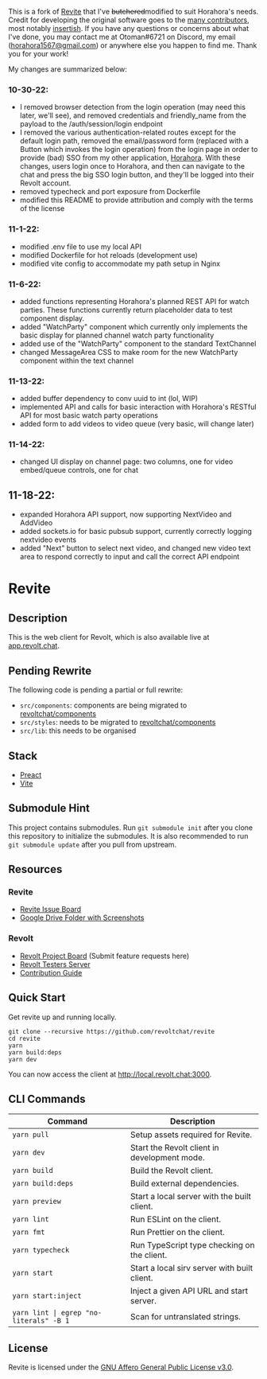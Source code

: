 This is a fork of [Revite](https://github.com/revoltchat/revite) that I've ~~butchered~~modified to suit Horahora's needs. Credit for developing the original software goes to the [many contributors](https://github.com/revoltchat/revite/graphs/contributors), most notably [insertish](https://github.com/insertish). If you have any questions or concerns about what I've done, you may contact me at Otoman#6721 on Discord, my email (horahora1567@gmail.com) or anywhere else you happen to find me. Thank you for your work!

My changes are summarized below:

### 10-30-22:
- I removed browser detection from the login operation (may need this later, we'll see), and removed credentials and friendly_name from the payload to the /auth/session/login endpoint
- I removed the various authentication-related routes except for the default login path, removed the email/password form (replaced with a Button which invokes the login operation) from the login page in order to provide (bad) SSO from my other application, [Horahora](https://github.com/horahoradev/horahora). With these changes, users login once to Horahora, and then can navigate to the chat and press the big SSO login button, and they'll be logged into their Revolt account.
- removed typecheck and port exposure from Dockerfile
- modified this README to provide attribution and comply with the terms of the license

### 11-1-22:
- modified .env file to use my local API
- modified Dockerfile for hot reloads (development use)
- modified vite config to accommodate my path setup in Nginx

### 11-6-22:
- added functions representing Horahora's planned REST API for watch parties. These functions currently return placeholder data to test component display.
- added "WatchParty" component which currently only implements the basic display for planned channel watch party functionality
- added use of the "WatchParty" component to the standard TextChannel
- changed MessageArea CSS to make room for the new WatchParty component within the text channel

### 11-13-22:
- added buffer dependency to conv uuid to int (lol, WIP)
- implemented API and calls for basic interaction with Horahora's RESTful API for most basic watch party operations
- added form to add videos to video queue (very basic, will change later)

### 11-14-22:
- changed UI display on channel page: two columns, one for video embed/queue controls, one for chat

## 11-18-22:
- expanded Horahora API support, now supporting NextVideo and AddVideo
- added sockets.io for basic pubsub support, currently correctly logging nextvideo events
- added "Next" button to select next video, and changed new video text area to respond correctly to input and call the correct API endpoint


# Revite

## Description

This is the web client for Revolt, which is also available live at [app.revolt.chat](https://app.revolt.chat).

## Pending Rewrite

The following code is pending a partial or full rewrite:

-   `src/components`: components are being migrated to [revoltchat/components](https://github.com/revoltchat/components)
-   `src/styles`: needs to be migrated to [revoltchat/components](https://github.com/revoltchat/components)
-   `src/lib`: this needs to be organised

## Stack

-   [Preact](https://preactjs.com/)
-   [Vite](https://vitejs.dev/)

## Submodule Hint

This project contains submodules. Run `git submodule init` after you clone this repository to initialize the submodules.
It is also recommended to run `git submodule update` after you pull from upstream.

## Resources

### Revite

-   [Revite Issue Board](https://github.com/revoltchat/revite/issues)
-   [Google Drive Folder with Screenshots](https://drive.google.com/drive/folders/1Ckhl7_9OTTaKzyisrWHzZw1hHj55JwhD)

### Revolt

-   [Revolt Project Board](https://github.com/revoltchat/revolt/discussions) (Submit feature requests here)
-   [Revolt Testers Server](https://app.revolt.chat/invite/Testers)
-   [Contribution Guide](https://developers.revolt.chat/contributing)

## Quick Start

Get revite up and running locally.

```
git clone --recursive https://github.com/revoltchat/revite
cd revite
yarn
yarn build:deps
yarn dev
```

You can now access the client at http://local.revolt.chat:3000.

## CLI Commands

| Command                                 | Description                                  |
| --------------------------------------- | -------------------------------------------- |
| `yarn pull`                             | Setup assets required for Revite.            |
| `yarn dev`                              | Start the Revolt client in development mode. |
| `yarn build`                            | Build the Revolt client.                     |
| `yarn build:deps`                       | Build external dependencies.                 |
| `yarn preview`                          | Start a local server with the built client.  |
| `yarn lint`                             | Run ESLint on the client.                    |
| `yarn fmt`                              | Run Prettier on the client.                  |
| `yarn typecheck`                        | Run TypeScript type checking on the client.  |
| `yarn start`                            | Start a local sirv server with built client. |
| `yarn start:inject`                     | Inject a given API URL and start server.     |
| `yarn lint \| egrep "no-literals" -B 1` | Scan for untranslated strings.               |

## License

Revite is licensed under the [GNU Affero General Public License v3.0](https://github.com/revoltchat/revite/blob/master/LICENSE).
